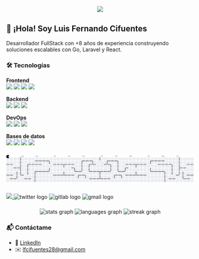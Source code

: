 <div align="center">
  <img height="200" src="https://avatars.githubusercontent.com/u/23512192?v=4"  />
</div>

###

<h2 align="left">👋 ¡Hola! Soy Luis Fernando Cifuentes</h2>
<p align="left">Desarrollador FullStack con +8 años de experiencia construyendo soluciones escalables con Go, Laravel y React.</p>

###

<h3>🛠️ Tecnologías</h3>

<strong>Frontend</strong><br>
<img src="https://cdn.jsdelivr.net/gh/devicons/devicon/icons/react/react-original.svg" height="40" />
<img src="https://cdn.jsdelivr.net/gh/devicons/devicon/icons/vuejs/vuejs-original.svg" height="40" />
<img src="https://cdn.jsdelivr.net/gh/devicons/devicon/icons/javascript/javascript-original.svg" height="40" />
<img src="https://cdn.jsdelivr.net/gh/devicons/devicon/icons/typescript/typescript-original.svg" height="40" />

<strong>Backend</strong><br>
<img src="https://cdn.jsdelivr.net/gh/devicons/devicon/icons/go/go-original.svg" height="40" />
<img src="https://cdn.jsdelivr.net/gh/devicons/devicon/icons/php/php-original.svg" height="40" />
<img src="https://cdn.jsdelivr.net/gh/devicons/devicon/icons/laravel/laravel-original.svg" height="40" />

<strong>DevOps</strong><br>
<img src="https://cdn.jsdelivr.net/gh/devicons/devicon/icons/docker/docker-original.svg" height="40" />
<img src="https://cdn.jsdelivr.net/gh/devicons/devicon/icons/nginx/nginx-original.svg" height="40" />
<img src="https://cdn.jsdelivr.net/gh/devicons/devicon/icons/git/git-original.svg" height="40" />

<strong>Bases de datos</strong><br>
<img src="https://cdn.jsdelivr.net/gh/devicons/devicon/icons/mysql/mysql-original.svg" height="40" />
<img src="https://cdn.jsdelivr.net/gh/devicons/devicon/icons/postgresql/postgresql-original.svg" height="40" />
<img src="https://cdn.jsdelivr.net/gh/devicons/devicon/icons/redis/redis-original.svg" height="40" />
<img src="https://cdn.jsdelivr.net/gh/devicons/devicon/icons/mongodb/mongodb-original.svg" height="40" />


###

<picture>
  <source media="(prefers-color-scheme: dark)" srcset="https://raw.githubusercontent.com/lfcifuentes/lfcifuentes/output/pacman-contribution-graph-dark.svg">
  <source media="(prefers-color-scheme: light)" srcset="https://raw.githubusercontent.com/lfcifuentes/lfcifuentes/output/pacman-contribution-graph.svg">
  <img alt="pacman contribution graph" src="https://raw.githubusercontent.com/lfcifuentes/lfcifuentes/output/pacman-contribution-graph.svg">
</picture>

###

<div align="left">
  <a href="https://linkedin.com/in/luis-fernando-cifuentes-3a6a90119" target="_blank">
    <img src="https://raw.githubusercontent.com/maurodesouza/profile-readme-generator/master/src/assets/icons/social/linkedin/default.svg" width="40" />
  </a>
  <img src="https://raw.githubusercontent.com/maurodesouza/profile-readme-generator/master/src/assets/icons/social/twitter/default.svg" width="52" height="40" alt="twitter logo"  />
  <img src="https://raw.githubusercontent.com/maurodesouza/profile-readme-generator/master/src/assets/icons/social/gitlab/default.svg" width="52" height="40" alt="gitlab logo"  />
  <img src="https://raw.githubusercontent.com/maurodesouza/profile-readme-generator/master/src/assets/icons/social/gmail/default.svg" width="52" height="40" alt="gmail logo"  />
</div>

###

<div align="center">
  <img src="https://github-readme-stats.vercel.app/api?username=lfcifuentes&hide_title=false&hide_rank=false&show_icons=true&include_all_commits=true&count_private=true&disable_animations=false&theme=dracula&locale=en&hide_border=false&order=1" height="150" alt="stats graph"  />
  <img src="https://github-readme-stats.vercel.app/api/top-langs?username=lfcifuentes&locale=en&hide_title=false&layout=compact&card_width=320&langs_count=5&theme=dracula&hide_border=false&order=2" height="150" alt="languages graph"  />
  <img src="https://streak-stats.demolab.com?user=lfcifuentes&locale=en&mode=daily&theme=dracula&hide_border=false&border_radius=5&order=3" height="150" alt="streak graph"  />
</div>

### 📬 Contáctame

- 💼 [LinkedIn](https://linkedin.com/in/luis-fernando-cifuentes-3a6a90119)
- ✉️ lfcifuentes28@gmail.com
